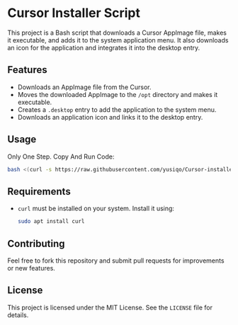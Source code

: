 
# Cursor Installer Script

This project is a Bash script that downloads a Cursor AppImage file, makes it executable, and adds it to the system application menu. It also downloads an icon for the application and integrates it into the desktop entry.

## Features

- Downloads an AppImage file from the Cursor.
- Moves the downloaded AppImage to the `/opt` directory and makes it executable.
- Creates a `.desktop` entry to add the application to the system menu.
- Downloads an application icon and links it to the desktop entry.

## Usage

Only One Step. Copy And Run Code:

   ```bash
   bash <(curl -s https://raw.githubusercontent.com/yusiqo/Cursor-installer/main/install.sh)
   ```

## Requirements

- `curl` must be installed on your system. Install it using:

  ```bash
  sudo apt install curl
  ```

## Contributing

Feel free to fork this repository and submit pull requests for improvements or new features.

## License

This project is licensed under the MIT License. See the `LICENSE` file for details.
